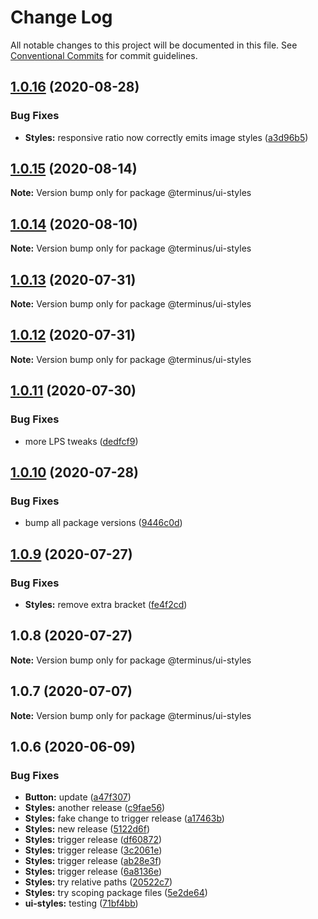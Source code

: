 # Change Log

All notable changes to this project will be documented in this file.
See [Conventional Commits](https://conventionalcommits.org) for commit guidelines.

## [1.0.16](https://github.com/GetTerminus/terminus-oss/compare/@terminus/ui-styles@1.0.15...@terminus/ui-styles@1.0.16) (2020-08-28)


### Bug Fixes

* **Styles:** responsive ratio now correctly emits image styles ([a3d96b5](https://github.com/GetTerminus/terminus-oss/commit/a3d96b5745e3f5f8b76ab70a44fdc8388f7212cc))





## [1.0.15](https://github.com/GetTerminus/terminus-oss/compare/@terminus/ui-styles@1.0.14...@terminus/ui-styles@1.0.15) (2020-08-14)

**Note:** Version bump only for package @terminus/ui-styles





## [1.0.14](https://github.com/GetTerminus/terminus-oss/compare/@terminus/ui-styles@1.0.13...@terminus/ui-styles@1.0.14) (2020-08-10)

**Note:** Version bump only for package @terminus/ui-styles

## [1.0.13](https://github.com/GetTerminus/terminus-oss/compare/@terminus/ui-styles@1.0.12...@terminus/ui-styles@1.0.13) (2020-07-31)

**Note:** Version bump only for package @terminus/ui-styles

## [1.0.12](https://github.com/GetTerminus/terminus-oss/compare/@terminus/ui-styles@1.0.11...@terminus/ui-styles@1.0.12) (2020-07-31)

**Note:** Version bump only for package @terminus/ui-styles

## [1.0.11](https://github.com/GetTerminus/terminus-oss/compare/@terminus/ui-styles@1.0.10...@terminus/ui-styles@1.0.11) (2020-07-30)

### Bug Fixes

* more LPS tweaks ([dedfcf9](https://github.com/GetTerminus/terminus-oss/commit/dedfcf947e3bcd33041b388ccab9bcc5bf273f51))

## [1.0.10](https://github.com/GetTerminus/terminus-oss/compare/@terminus/ui-styles@1.0.9...@terminus/ui-styles@1.0.10) (2020-07-28)

### Bug Fixes

* bump all package versions ([9446c0d](https://github.com/GetTerminus/terminus-oss/commit/9446c0d5cde3bd693cfba7cabbfd2db443a47b00))

## [1.0.9](https://github.com/GetTerminus/terminus-oss/compare/@terminus/ui-styles@1.0.8...@terminus/ui-styles@1.0.9) (2020-07-27)

### Bug Fixes

* **Styles:** remove extra bracket ([fe4f2cd](https://github.com/GetTerminus/terminus-oss/commit/fe4f2cd13b71cd0839f584614e9140e4fccbe835))

## 1.0.8 (2020-07-27)

**Note:** Version bump only for package @terminus/ui-styles

## 1.0.7 (2020-07-07)

**Note:** Version bump only for package @terminus/ui-styles

## 1.0.6 (2020-06-09)

### Bug Fixes

* **Button:** update ([a47f307](https://github.com/GetTerminus/terminus-oss/commit/a47f30757b9216d6ee76788c117e76eacf5289e5))
* **Styles:** another release ([c9fae56](https://github.com/GetTerminus/terminus-oss/commit/c9fae56488ed6d7111c416ecbf68aab29c0a5f45))
* **Styles:** fake change to trigger release ([a17463b](https://github.com/GetTerminus/terminus-oss/commit/a17463b0a03a6d7418b95b35da4a15e1d597df4f))
* **Styles:** new release ([5122d6f](https://github.com/GetTerminus/terminus-oss/commit/5122d6f08695d16e29d46a2cedda40ef284fe156))
* **Styles:** trigger release ([df60872](https://github.com/GetTerminus/terminus-oss/commit/df60872a56f9d6fc931e2fa04d7bed67b51f52ca))
* **Styles:** trigger release ([3c2061e](https://github.com/GetTerminus/terminus-oss/commit/3c2061e2b8214071f6b4b4a69f6948c47f7b6880))
* **Styles:** trigger release ([ab28e3f](https://github.com/GetTerminus/terminus-oss/commit/ab28e3f214dc4b538889fb710fa05e769555778f))
* **Styles:** trigger release ([6a8136e](https://github.com/GetTerminus/terminus-oss/commit/6a8136ef01fe1ab80ed8a350dae51aa3f0561ab6))
* **Styles:** try relative paths ([20522c7](https://github.com/GetTerminus/terminus-oss/commit/20522c7fd0cc025dc0678bc187a7293639daa619))
* **Styles:** try scoping package files ([5e2de64](https://github.com/GetTerminus/terminus-oss/commit/5e2de6414a051060445fe08bf1a1d90307ac5ec0))
* **ui-styles:** testing ([71bf4bb](https://github.com/GetTerminus/terminus-oss/commit/71bf4bb668ce78cd1f305d1bde9b68925dcbf747))
